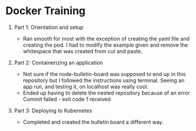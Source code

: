 # Docker Training

1. Part 1: Orientation and setup
    * Ran smooth for most with the exception of creating the yaml file and creating the pod. I had to modify the example given and remove the whitespace that was created from cut and paste.

2. Part 2: Containerizing an application
    * Not sure if the node-bulletin-board was supposed to end up in this repository but I followed the instructions using terminal. Seeing an app run, and testing it, on localhost was really cool.
    * Ended up having to delete the nested repository because of an error Commit failed - exit code 1 received

3. Part 3: Deploying to Kubernetes
    * Completed and created the bulletin board a different way.